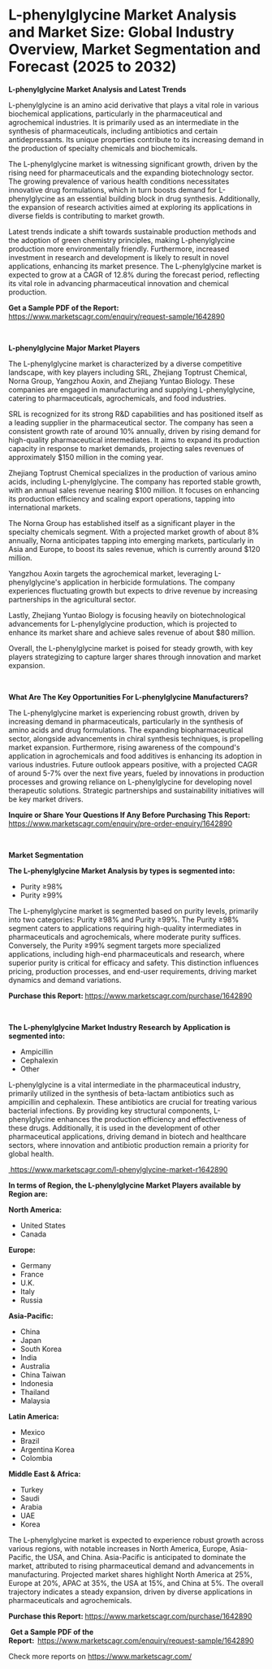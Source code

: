 <p><h1>L-phenylglycine Market Analysis and Market Size: Global Industry Overview, Market Segmentation and Forecast (2025 to 2032)</h1></p><p><strong>L-phenylglycine Market Analysis and Latest Trends</strong></p>
<p><p>L-phenylglycine is an amino acid derivative that plays a vital role in various biochemical applications, particularly in the pharmaceutical and agrochemical industries. It is primarily used as an intermediate in the synthesis of pharmaceuticals, including antibiotics and certain antidepressants. Its unique properties contribute to its increasing demand in the production of specialty chemicals and biochemicals.</p><p>The L-phenylglycine market is witnessing significant growth, driven by the rising need for pharmaceuticals and the expanding biotechnology sector. The growing prevalence of various health conditions necessitates innovative drug formulations, which in turn boosts demand for L-phenylglycine as an essential building block in drug synthesis. Additionally, the expansion of research activities aimed at exploring its applications in diverse fields is contributing to market growth.</p><p>Latest trends indicate a shift towards sustainable production methods and the adoption of green chemistry principles, making L-phenylglycine production more environmentally friendly. Furthermore, increased investment in research and development is likely to result in novel applications, enhancing its market presence. The L-phenylglycine market is expected to grow at a CAGR of 12.8% during the forecast period, reflecting its vital role in advancing pharmaceutical innovation and chemical production.</p></p>
<p><strong>Get a Sample PDF of the Report:&nbsp;</strong> <a href="https://www.marketscagr.com/enquiry/request-sample/1642890?utm_campaign=2008&utm_medium=2&utm_source=Github&utm_content=ia&utm_term=12012025&utm_id=l-phenylglycine">https://www.marketscagr.com/enquiry/request-sample/1642890</a></p>
<p>&nbsp;</p>
<p><strong>L-phenylglycine Major Market Players</strong></p>
<p><p>The L-phenylglycine market is characterized by a diverse competitive landscape, with key players including SRL, Zhejiang Toptrust Chemical, Norna Group, Yangzhou Aoxin, and Zhejiang Yuntao Biology. These companies are engaged in manufacturing and supplying L-phenylglycine, catering to pharmaceuticals, agrochemicals, and food industries.</p><p>SRL is recognized for its strong R&D capabilities and has positioned itself as a leading supplier in the pharmaceutical sector. The company has seen a consistent growth rate of around 10% annually, driven by rising demand for high-quality pharmaceutical intermediates. It aims to expand its production capacity in response to market demands, projecting sales revenues of approximately $150 million in the coming year.</p><p>Zhejiang Toptrust Chemical specializes in the production of various amino acids, including L-phenylglycine. The company has reported stable growth, with an annual sales revenue nearing $100 million. It focuses on enhancing its production efficiency and scaling export operations, tapping into international markets.</p><p>The Norna Group has established itself as a significant player in the specialty chemicals segment. With a projected market growth of about 8% annually, Norna anticipates tapping into emerging markets, particularly in Asia and Europe, to boost its sales revenue, which is currently around $120 million.</p><p>Yangzhou Aoxin targets the agrochemical market, leveraging L-phenylglycine's application in herbicide formulations. The company experiences fluctuating growth but expects to drive revenue by increasing partnerships in the agricultural sector. </p><p>Lastly, Zhejiang Yuntao Biology is focusing heavily on biotechnological advancements for L-phenylglycine production, which is projected to enhance its market share and achieve sales revenue of about $80 million. </p><p>Overall, the L-phenylglycine market is poised for steady growth, with key players strategizing to capture larger shares through innovation and market expansion.</p></p>
<p>&nbsp;</p>
<p><strong>What Are The Key Opportunities For L-phenylglycine Manufacturers?</strong></p>
<p><p>The L-phenylglycine market is experiencing robust growth, driven by increasing demand in pharmaceuticals, particularly in the synthesis of amino acids and drug formulations. The expanding biopharmaceutical sector, alongside advancements in chiral synthesis techniques, is propelling market expansion. Furthermore, rising awareness of the compound's application in agrochemicals and food additives is enhancing its adoption in various industries. Future outlook appears positive, with a projected CAGR of around 5-7% over the next five years, fueled by innovations in production processes and growing reliance on L-phenylglycine for developing novel therapeutic solutions. Strategic partnerships and sustainability initiatives will be key market drivers.</p></p>
<p><strong>Inquire or Share Your Questions If Any Before Purchasing This Report:</strong> <a href="https://www.marketscagr.com/enquiry/pre-order-enquiry/1642890?utm_campaign=2008&utm_medium=2&utm_source=Github&utm_content=ia&utm_term=12012025&utm_id=l-phenylglycine">https://www.marketscagr.com/enquiry/pre-order-enquiry/1642890</a></p>
<p>&nbsp;</p>
<p><strong>Market Segmentation</strong></p>
<p><strong>The L-phenylglycine Market Analysis by types is segmented into:</strong></p>
<p><ul><li>Purity ≥98%</li><li>Purity ≥99%</li></ul></p>
<p><p>The L-phenylglycine market is segmented based on purity levels, primarily into two categories: Purity ≥98% and Purity ≥99%. The Purity ≥98% segment caters to applications requiring high-quality intermediates in pharmaceuticals and agrochemicals, where moderate purity suffices. Conversely, the Purity ≥99% segment targets more specialized applications, including high-end pharmaceuticals and research, where superior purity is critical for efficacy and safety. This distinction influences pricing, production processes, and end-user requirements, driving market dynamics and demand variations.</p></p>
<p><strong>Purchase this Report:&nbsp;</strong><a href="https://www.marketscagr.com/purchase/1642890?utm_campaign=2008&utm_medium=2&utm_source=Github&utm_content=ia&utm_term=12012025&utm_id=l-phenylglycine">https://www.marketscagr.com/purchase/1642890</a></p>
<p>&nbsp;</p>
<p><strong>The L-phenylglycine Market Industry Research by Application is segmented into:</strong></p>
<p><ul><li>Ampicillin</li><li>Cephalexin</li><li>Other</li></ul></p>
<p><p>L-phenylglycine is a vital intermediate in the pharmaceutical industry, primarily utilized in the synthesis of beta-lactam antibiotics such as ampicillin and cephalexin. These antibiotics are crucial for treating various bacterial infections. By providing key structural components, L-phenylglycine enhances the production efficiency and effectiveness of these drugs. Additionally, it is used in the development of other pharmaceutical applications, driving demand in biotech and healthcare sectors, where innovation and antibiotic production remain a priority for global health.</p></p>
<p><a href="https://www.marketscagr.com/l-phenylglycine-market-r1642890?utm_campaign=2008&utm_medium=2&utm_source=Github&utm_content=ia&utm_term=12012025&utm_id=l-phenylglycine">&nbsp;https://www.marketscagr.com/l-phenylglycine-market-r1642890</a></p>
<p><strong>In terms of Region, the L-phenylglycine Market Players available by Region are:</strong></p>
<p>
    <p> <strong> North America: </strong>
        <ul>
            <li>United States</li>
            <li>Canada</li>
        </ul>
        </p> 
    <p> <strong> Europe: </strong>
        <ul>
            <li>Germany</li>
            <li>France</li>
            <li>U.K.</li>
            <li>Italy</li>
            <li>Russia</li>
        </ul>
        </p> 
    <p> <strong> Asia-Pacific: </strong>
        <ul>
            <li>China</li>
            <li>Japan</li>
            <li>South Korea</li>
            <li>India</li>
            <li>Australia</li>
            <li>China Taiwan</li>
            <li>Indonesia</li>
            <li>Thailand</li>
            <li>Malaysia</li>
        </ul>
        </p> 
    <p> <strong> Latin America: </strong>
        <ul>
            <li>Mexico</li>
            <li>Brazil</li>
            <li>Argentina Korea</li>
            <li>Colombia</li>
        </ul>
        </p> 
    <p> <strong> Middle East & Africa: </strong>
        <ul>
            <li>Turkey</li>
            <li>Saudi</li>
            <li>Arabia</li>
            <li>UAE</li>
            <li>Korea</li>
        </ul>
    </p>
    </p>
<p><p>The L-phenylglycine market is expected to experience robust growth across various regions, with notable increases in North America, Europe, Asia-Pacific, the USA, and China. Asia-Pacific is anticipated to dominate the market, attributed to rising pharmaceutical demand and advancements in manufacturing. Projected market shares highlight North America at 25%, Europe at 20%, APAC at 35%, the USA at 15%, and China at 5%. The overall trajectory indicates a steady expansion, driven by diverse applications in pharmaceuticals and agrochemicals.</p></p>
<p><strong>Purchase this Report: </strong><a href="https://www.marketscagr.com/purchase/1642890?utm_campaign=2008&utm_medium=2&utm_source=Github&utm_content=ia&utm_term=12012025&utm_id=l-phenylglycine">https://www.marketscagr.com/purchase/1642890</a></p>
<p>&nbsp;<strong>Get a Sample PDF of the Report:&nbsp;&nbsp;</strong><a href="https://www.marketscagr.com/enquiry/request-sample/1642890?utm_campaign=2008&utm_medium=2&utm_source=Github&utm_content=ia&utm_term=12012025&utm_id=l-phenylglycine">https://www.marketscagr.com/enquiry/request-sample/1642890</a></p>
<p><strong></strong></p>
<p>Check more reports on <a href="https://www.marketscagr.com/?utm_campaign=2008&utm_medium=2&utm_source=Github&utm_content=ia&utm_term=12012025&utm_id=l-phenylglycine">https://www.marketscagr.com/</a></p>